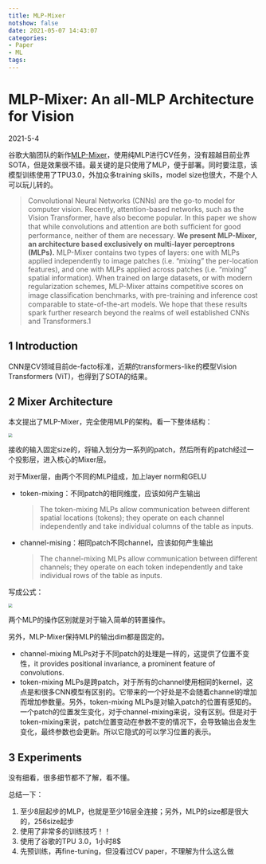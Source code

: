 ```yaml
---
title: MLP-Mixer
notshow: false
date: 2021-05-07 14:43:07
categories:
- Paper
- ML
tags:
---
```


# MLP-Mixer: An all-MLP Architecture for Vision

2021-5-4

谷歌大脑团队的新作[MLP-Mixer](https://github.com/google-research/vision_transformer)，使用纯MLP进行CV任务，没有超越目前业界SOTA，但是效果很不错。最关键的是只使用了MLP，便于部署。同时要注意，该模型训练使用了TPU3.0，外加众多training skills，model size也很大，不是个人可以玩儿转的。

<!--more-->

> Convolutional Neural Networks (CNNs) are the go-to model for computer vision. Recently, attention-based networks, such as the Vision Transformer, have also become popular. In this paper we show that while convolutions and attention are both sufﬁcient for good performance, neither of them are necessary. **We present MLP-Mixer, an architecture based exclusively on multi-layer perceptrons (MLPs).** MLP-Mixer contains two types of layers: one with MLPs applied independently to image patches (i.e. “mixing” the per-location features), and one with MLPs applied across patches (i.e. “mixing” spatial information). When trained on large datasets, or with modern regularization schemes, MLP-Mixer attains competitive scores on image classiﬁcation benchmarks, with pre-training and inference cost comparable to state-of-the-art models. We hope that these results spark further research beyond the realms of well established CNNs and Transformers.1

## 1 Introduction

CNN是CV领域目前de-facto标准，近期的transformers-like的模型Vision Transformers (ViT)，也得到了SOTA的结果。

## 2 Mixer Architecture

本文提出了MLP-Mixer，完全使用MLP的架构。看一下整体结构：

<img src="https://lxy-blog-pics.oss-cn-beijing.aliyuncs.com/asssets/image-20210507150754155.png" style="zoom:50%;" />

接收的输入固定size的，将输入划分为一系列的patch，然后所有的patch经过一个投影层，进入核心的Mixer层。

对于Mixer层，由两个不同的MLP组成，加上layer norm和GELU

- token-mixing：不同patch的相同维度，应该如何产生输出

  > The token-mixing MLPs allow communication between different spatial locations (tokens); they operate on each channel independently and take individual columns of the table as inputs.

- channel-mising：相同patch不同channel，应该如何产生输出

  > The channel-mixing MLPs allow communication between different channels; they operate on each token independently and take individual rows of the table as inputs.

写成公式：

<img src="https://lxy-blog-pics.oss-cn-beijing.aliyuncs.com/asssets/image-20210507145147282.png" style="zoom:50%;" />

两个MLP的操作区别就是对于输入简单的转置操作。

另外，MLP-Mixer保持MLP的输出dim都是固定的。

- channel-mixing MLPs对于不同patch的处理是一样的，这提供了位置不变性，it provides positional invariance, a prominent feature of convolutions.
- token-mixing MLPs是跨patch，对于所有的channel使用相同的kernel，这点是和很多CNN模型有区别的。它带来的一个好处是不会随着channel的增加而增加参数量。另外，token-mixing MLPs是对输入patch的位置有感知的。一个patch的位置发生变化，对于channel-mixing来说，没有区别。但是对于token-mixing来说，patch位置变动在参数不变的情况下，会导致输出会发生变化，最终参数也会更新。所以它隐式的可以学习位置的表示。

## 3 Experiments

没有细看，很多细节都不了解，看不懂。

总结一下：

1. 至少8层起步的MLP，也就是至少16层全连接；另外，MLP的size都是很大的，256size起步
2. 使用了非常多的训练技巧！！
3. 使用了谷歌的TPU 3.0，1小时8$
4. 先预训练，再fine-tuning，但没看过CV paper，不理解为什么这么做



